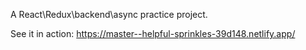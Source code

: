 A React\Redux\backend\async practice project.

See it in action: https://master--helpful-sprinkles-39d148.netlify.app/
